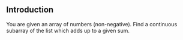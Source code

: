 ## Introduction

You are given an array of numbers (non-negative). Find a continuous subarray of the list which adds up to a given sum.

